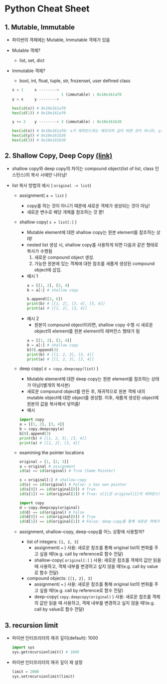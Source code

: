 # Python Cheat Sheet

## 1. Mutable, Immutable

* 파이썬의 객체에는 Mutable, Immutable 객체가 있음

* Mutable 객체?
  * list, set, dict

* Immutable 객체?
  * bool, int, float, tuple, str, frozenset, user defined class
  ```py
  x = 1     x --------> 
                        1 (immutable) : 0x10e161af0
  y = x     y -------->

  hex(id(x)) # 0x10e161af0
  hex(id(1)) # 0x10e161af0

  y += 2    y --------> 3 (immutable) : 0x10e161b30

  hex(id(x)) # 0x10e161af0: x가 레퍼런스하는 메모리의 값이 바뀐 것이 아니라, y는 새로운 메모리를 가리키게 됨!
  hex(id(y)) # 0x10e161b30
  hex(id(3)) # 0x10e161b30
  ```

## 2. Shallow Copy, Deep Copy [(link)](https://medium.com/@thawsitt/assignment-vs-shallow-copy-vs-deep-copy-in-python-f70c2f0ebd86)

* shallow copy와 deep copy의 차이는 compound object(list of list, class 인스턴스)의 복사 시에만 나타남!

* list 복사 방법의 예시 ( `original -> list`)
  * assignment( `a = list` )
    * copy를 하는 것이 아니기 때문에 새로운 객체가 생성되는 것이 아님!
    * 새로운 변수로 해당 개체를 참조하는 것 뿐!
  * shallow copy( `s = list[:]` )
    * Mutable element에 대한 shallow copy는 원본 element를 참조하는 상태!
    * nested list 생성 시, shallow copy를 사용하게 되면 다음과 같은 형태로 복사가 수행됨
      1. 새로운 compound object 생성.
      2. 가능한 원본에 있는 객체에 대한 참조를 새롭게 생성된 compound object에 삽입.
    * 예시 1
      ```py
      a = [[1, 2], [3, 4]
      b = a[:] # shallow copy
      
      b.append([3, 6])
      print(b) # [[1, 2], [3, 4], [5, 6]]
      print(a) # [[1, 2], [3, 4]]
      ``` 
    * 예시 2
      * 원본이 compound object이라면, shallow copy 수행 시 새로운 object의 element를 원본 element의 레퍼런스 형태가 됨
      ```py
      a = [[1, 2], [3, 4]]
      b = a[:] # shallow copy
      b[0].append(3)
      print(b) # [[1, 2, 3], [3, 4]]
      print(a) # [[1, 2, 3], [3, 4]]
      ```

  * deep copy( `d = copy.deepcopy(list)` )
    * Mutable element에 대한 deep copy는 원본 element를 참조하는 상태가 아님!(별개의 복사본)
    * 새로운 compound object를 만든 후, 재귀적으로 원본 객체 내의 mutable object에 대한 object를 생성함. 이후, 새롭게 생성된 object에 원본의 값을 복사해서 넣어줌!
    * 예시
    ```py
    import copy
    a = [[1, 2], [3, 4]]
    b = copy.deepcopy(a)
    b[0].append(3)
    print(b) # [[1, 2, 3], [3, 4]]
    print(a) # [[1, 2], [3, 4]]
    ```

  * examining the pointer locations
    ```py
    original = [1, [2, 3]]
    a = original # assignment
    id(a) == id(original) # True (Same Pointer)

    s = original[:] # shallow-copy
    id(s) == id(original) # False: s has own pointer
    id(s[0]) == id(original[0]) # True
    id(s[1]) == id(original[1]) # True: s[1]은 original[1]의 레퍼런스!

    import copy
    d = copy.deepcopy(original)
    id(d) == id(original) # False
    id(d[0]) == id(original[0]) # True
    id(d[1]) == id(original[1]) # False: deep-copy를 통해 새로운 객체가 생성되고, 생성된 객체에 original[1]의 값이 복사된 것!

    ```

  * assignment, shallow-copy, deep-copy를 어느 상황에 사용할까?
    * list of integers: `[1, 2, 3]`
      * assignment( `=` ) 사용: 새로운 참조를 통해 original list의 변화를 주고 싶을 때!(e.g. call by reference로 함수 전달)
      * shallow-copy( `original[:]` ) 사용: 새로운 참조를 객체의 값만 읽을 때 사용하고, 객체 내부를 변경하고 싶지 않을 때!(e.g. call by value로 함수 전달)
    * compound objects: `[[1, 2], 3]`
      * assignment( `=` ) 사용: 새로운 참조를 통해 original list의 변화를 주고 싶을 때!(e.g. call by reference로 함수 전달)
      * deep-copy( `copy.deepcopy(original)` ) 사용: 새로운 참조를 객체의 값만 읽을 때 사용하고, 객체 내부를 변경하고 싶지 않을 때!(e.g. call by value로 함수 전달)


## 3. recursion limit

* 파이썬 인터프리터의 재귀 깊이(default): 1000
  ```py
  import sys
  sys.getrecursionlimit() # 1000
  ```

* 파이썬 인터프리터의 재귀 깊이 재 설정
  ```py
  limit = 2000
  sys.setrecursionlimit(limit)
  ```
